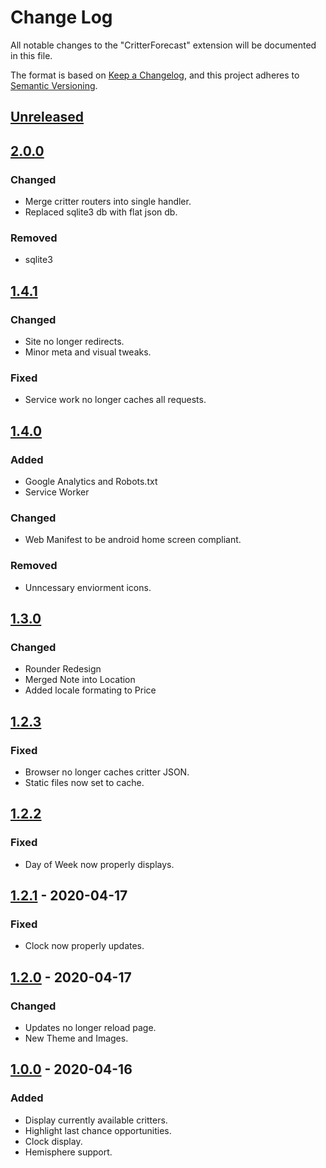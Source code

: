 # Change Log
All notable changes to the "CritterForecast" extension will be documented in this file.

The format is based on [Keep a Changelog](https://keepachangelog.com/en/1.0.0/),
and this project adheres to [Semantic Versioning](https://semver.org/spec/v2.0.0.html).

## [Unreleased]

## [2.0.0]
### Changed 
- Merge critter routers into single handler.
- Replaced sqlite3 db with flat json db.

### Removed
- sqlite3

## [1.4.1]
### Changed
- Site no longer redirects.
- Minor meta and visual tweaks.
### Fixed
- Service work no longer caches all requests.

## [1.4.0]
### Added
- Google Analytics and Robots.txt
- Service Worker
### Changed
- Web Manifest to be android home screen compliant.
### Removed
- Unncessary enviorment icons.

## [1.3.0]
### Changed
- Rounder Redesign
- Merged Note into Location
- Added locale formating to Price

## [1.2.3]
### Fixed
- Browser no longer caches critter JSON.
- Static files now set to cache.

## [1.2.2]
### Fixed
- Day of Week now properly displays.

## [1.2.1] - 2020-04-17
### Fixed
- Clock now properly updates.

## [1.2.0] - 2020-04-17
### Changed
- Updates no longer reload page.
- New Theme and Images.

## [1.0.0] - 2020-04-16
### Added
- Display currently available critters.
- Highlight last chance opportunities.
- Clock display.
- Hemisphere support.

[Unreleased]: https://github.com/CatStarwind/CritterForecast/compare/v2.0.0...HEAD
[2.0.0]: https://github.com/CatStarwind/CritterForecast/compare/v1.4.1...v2.0.0
[1.4.1]: https://github.com/CatStarwind/CritterForecast/compare/v1.4.0...v1.4.1
[1.4.0]: https://github.com/CatStarwind/CritterForecast/compare/v1.3.0...v1.4.0
[1.3.0]: https://github.com/CatStarwind/CritterForecast/compare/v1.2.3...v1.3.0
[1.2.3]: https://github.com/CatStarwind/CritterForecast/compare/v1.2.2...v1.2.3
[1.2.2]: https://github.com/CatStarwind/CritterForecast/compare/v1.2.1...v1.2.2
[1.2.1]: https://github.com/CatStarwind/CritterForecast/compare/v1.2.0...v1.2.1
[1.2.0]: https://github.com/CatStarwind/CritterForecast/compare/v1.0.0...v1.2.0
[1.0.0]: https://github.com/CatStarwind/CritterForecast/releases/tag/v1.0.0